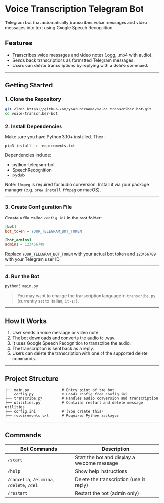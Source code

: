 # Voice Transcription Telegram Bot

Telegram bot that automatically transcribes voice messages and video messages into text using Google Speech Recognition.

## Features

- Transcribes voice messages and video notes (.ogg, .mp4 with audio).
- Sends back transcriptions as formatted Telegram messages.
- Users can delete transcriptions by replying with a delete command.

---

## Getting Started

### 1. Clone the Repository

```bash
git clone https://github.com/yourusername/voice-transcriber-bot.git
cd voice-transcriber-bot
```

### 2. Install Dependencies

Make sure you have Python 3.10+ installed. Then:

```bash
pip3 install -r requirements.txt
```

Dependencies include:
- python-telegram-bot
- SpeechRecognition
- pydub

Note: `ffmpeg` is required for audio conversion. Install it via your package manager (e.g. `brew install ffmpeg` on macOS).

---

### 3. Create Configuration File

Create a file called `config.ini` in the root folder:

```ini
[bot]
bot_token = YOUR_TELEGRAM_BOT_TOKEN

[bot_admins]
admin1 = 123456789
```

Replace `YOUR_TELEGRAM_BOT_TOKEN` with your actual bot token and `123456789` with your Telegram user ID.

---

### 4. Run the Bot

```bash
python3 main.py
```

> You may want to change the transcription language in `transcribe.py` (currently set to Italian, `it-IT`).

---

## How It Works

1. User sends a voice message or video note.
2. The bot downloads and converts the audio to .wav.
3. It uses Google Speech Recognition to transcribe the audio.
4. The transcription is sent back as a reply.
5. Users can delete the transcription with one of the supported delete commands.

---

## Project Structure

```
├── main.py               # Entry point of the bot
├── config.py             # Loads config from config.ini
├── transcribe.py         # Handles audio conversion and transcription
├── utilities.py          # Contains restart and delete message utilities
├── config.ini            # (You create this)
├── requirements.txt      # Required Python packages
```

---

## Commands

| Bot Commands                           | Description                                      |
|--------------------------------------|--------------------------------------------------|
| `/start`                             | Start the bot and display a welcome message      |
| `/help`                              | Show help instructions                           |
| `/cancella`, `/elimina`, `/delete`, `/del` | Delete the transcription (use in reply)         |
| `/restart`                           | Restart the bot (admin only)                     |
